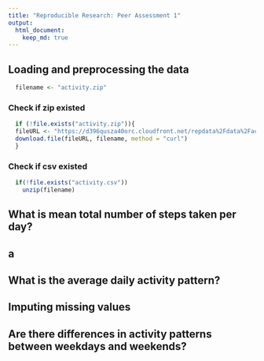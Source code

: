 ```yaml
---
title: "Reproducible Research: Peer Assessment 1"
output: 
  html_document:
    keep_md: true
---
```



## Loading and preprocessing the data


```r
  filename <- "activity.zip"
```
### Check if zip existed

```r
  if (!file.exists("activity.zip")){
  fileURL <- "https://d396qusza40orc.cloudfront.net/repdata%2Fdata%2Factivity.zip"
  download.file(fileURL, filename, method = "curl") 
  }
```
### Check if csv existed

```r
  if(!file.exists("activity.csv"))
    unzip(filename)
```
## What is mean total number of steps taken per day?
## a 


## What is the average daily activity pattern?



## Imputing missing values



## Are there differences in activity patterns between weekdays and weekends?
